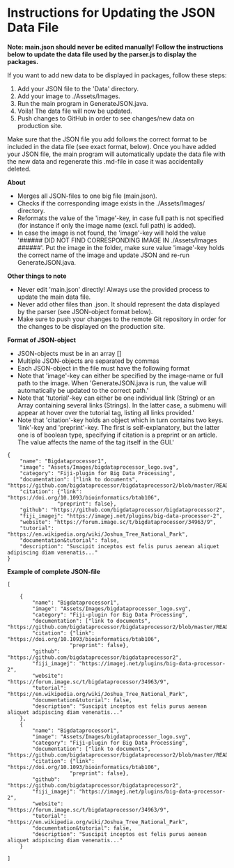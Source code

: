 # Instructions for Updating the JSON Data File
**Note: main.json should never be edited manually! Follow the instructions below to update the data file used by the parser.js to display the packages.**

If you want to add new data to be displayed in packages, follow these steps:

1. Add your JSON file to the 'Data' directory.
2. Add your image to ./Assets/Images.
3. Run the main program in GenerateJSON.java.
4. Voila! The data file will now be updated.
5. Push changes to GitHub in order to see changes/new data on production site.

Make sure that the JSON file you add follows the correct format to be included in the data file (see exact format, below). Once you have added your JSON file, the main program will automatically update the data file with the new data and regenerate this .md-file in case it was accidentally deleted.

**About**

- Merges all JSON-files to one big file (main.json).
- Checks if the corresponding image exists in the ./Assets/Images/ directory.
- Reformats the value of the 'image'-key, in case full path is not specified (for instance if only the image name (excl. full path) is added).
- In case the image is not found, the 'image'-key will hold the value '###### DID NOT FIND CORRESPONDING IMAGE IN ./Assets/Images ######'. Put the image in the folder, make sure value 'image'-key holds the correct name of the image and update JSON and re-run GenerateJSON.java.

**Other things to note**

- Never edit 'main.json' directly! Always use the provided process to update the main data file.
- Never add other files than .json. It should represent the data displayed by the parser (see JSON-object format below).
- Make sure to push your changes to the remote Git repository in order for the changes to be displayed on the production site.

**Format of JSON-object**

- JSON-objects must be in an array []
- Multiple JSON-objects are separated by commas
- Each JSON-object in the file must have the following format
- Note that 'image'-key can either be specified by the image-name or full path to the image. When 'GenerateJSON.java is run, the value will automatically be updated to the correct path.'
- Note that 'tutorial'-key can either be one individual link (String) or an Array containing several links (Strings). In the latter case, a submenu will appear at hover over the tutorial tag, listing all links provided.'
- Note that 'citation'-key holds an object which in turn contains two keys. 'link'-key and 'preprint'-key. The first is self-explanatory, but the latter one is of boolean type, specifying if citation is a preprint or an article. The value affects the name of the tag itself in the GUI.'

```
{
	"name": "Bigdataprocessor1",
	"image": "Assets/Images/bigdataprocessor_logo.svg",
	"category": "Fiji-plugin for Big Data Processing",
	"documentation": ["link to documents", "https://github.com/bigdataprocessor/bigdataprocessor2/blob/master/README.md"],
	"citation": {"link": "https://doi.org/10.1093/bioinformatics/btab106", 
				"preprint": false},
	"github": "https://github.com/bigdataprocessor/bigdataprocessor2", 
	"fiji_imagej": "https://imagej.net/plugins/big-data-processor-2",
	"website": "https://forum.image.sc/t/bigdataprocessor/34963/9",
	"tutorial": "https://en.wikipedia.org/wiki/Joshua_Tree_National_Park", 
	"documentation&tutorial": false,
	"description": "Suscipit inceptos est felis purus aenean aliquet adipiscing diam venenatis..."
}
```

**Example of complete JSON-file**

```
[ 

	{
		"name": "Bigdataprocessor1",
		"image": "Assets/Images/bigdataprocessor_logo.svg",
		"category": "Fiji-plugin for Big Data Processing",
		"documentation": ["link to documents", "https://github.com/bigdataprocessor/bigdataprocessor2/blob/master/README.md"],
		"citation": {"link": "https://doi.org/10.1093/bioinformatics/btab106", 
					"preprint": false},
		"github": "https://github.com/bigdataprocessor/bigdataprocessor2", 
		"fiji_imagej": "https://imagej.net/plugins/big-data-processor-2",
		"website": "https://forum.image.sc/t/bigdataprocessor/34963/9",
		"tutorial": "https://en.wikipedia.org/wiki/Joshua_Tree_National_Park", 
		"documentation&tutorial": false,
		"description": "Suscipit inceptos est felis purus aenean aliquet adipiscing diam venenatis..."
	},
	{
		"name": "Bigdataprocessor1",
		"image": "Assets/Images/bigdataprocessor_logo.svg",
		"category": "Fiji-plugin for Big Data Processing",
		"documentation": ["link to documents", "https://github.com/bigdataprocessor/bigdataprocessor2/blob/master/README.md"],
		"citation": {"link": "https://doi.org/10.1093/bioinformatics/btab106", 
					"preprint": false},
		"github": "https://github.com/bigdataprocessor/bigdataprocessor2", 
		"fiji_imagej": "https://imagej.net/plugins/big-data-processor-2",
		"website": "https://forum.image.sc/t/bigdataprocessor/34963/9",
		"tutorial": "https://en.wikipedia.org/wiki/Joshua_Tree_National_Park", 
		"documentation&tutorial": false,
		"description": "Suscipit inceptos est felis purus aenean aliquet adipiscing diam venenatis..."
	}

] 
```